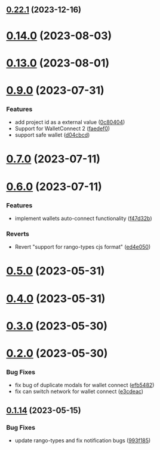 ## [0.22.1](https://github.com/yeager-eren/rango-client/compare/wallets-core@0.23.0...wallets-core@0.22.1) (2023-12-16)



# [0.14.0](https://github.com/rango-exchange/rango-client/compare/wallets-core@0.13.0...wallets-core@0.14.0) (2023-08-03)



# [0.13.0](https://github.com/rango-exchange/rango-client/compare/wallets-core@0.12.0...wallets-core@0.13.0) (2023-08-01)



# [0.9.0](https://github.com/rango-exchange/rango-client/compare/wallets-core@0.8.0...wallets-core@0.9.0) (2023-07-31)


### Features

* add project id as a external value ([0c80404](https://github.com/rango-exchange/rango-client/commit/0c80404a8cacb6c5b0338dea1e416b0b11db254b))
* Support for WalletConnect 2 ([faedef0](https://github.com/rango-exchange/rango-client/commit/faedef0b5e6fc3c5ef881cbbe4ec05334cc1c910))
* support safe wallet ([d04cbcd](https://github.com/rango-exchange/rango-client/commit/d04cbcd2a612755563512d9dff6f2312088d8b4d))



# [0.7.0](https://github.com/rango-exchange/rango-client/compare/wallets-core@0.6.0...wallets-core@0.7.0) (2023-07-11)



# [0.6.0](https://github.com/rango-exchange/rango-client/compare/wallets-core@0.5.0...wallets-core@0.6.0) (2023-07-11)


### Features

* implement wallets auto-connect functionality ([f47d32b](https://github.com/rango-exchange/rango-client/commit/f47d32bb8bbb38a72b961e5eb2ee7e2b985f9f7d))


### Reverts

* Revert "support for rango-types cjs format" ([ed4e050](https://github.com/rango-exchange/rango-client/commit/ed4e050bfc0dcde7aeffa6b0d73b02080a5721eb))



# [0.5.0](https://github.com/rango-exchange/rango-client/compare/wallets-core@0.4.0...wallets-core@0.5.0) (2023-05-31)



# [0.4.0](https://github.com/rango-exchange/rango-client/compare/wallets-core@0.3.0...wallets-core@0.4.0) (2023-05-31)



# [0.3.0](https://github.com/rango-exchange/rango-client/compare/wallets-core@0.2.0...wallets-core@0.3.0) (2023-05-30)



# [0.2.0](https://github.com/rango-exchange/rango-client/compare/wallets-core@0.1.15...wallets-core@0.2.0) (2023-05-30)


### Bug Fixes

* fix bug of duplicate modals for wallet connect ([efb5482](https://github.com/rango-exchange/rango-client/commit/efb54827fd51e6c6c8f42c6abf33c3d7610755e8))
* fix can switch network for wallet connect ([e3cdeac](https://github.com/rango-exchange/rango-client/commit/e3cdeacd836e254ea2d5384aab4b624a3e7259eb))



## [0.1.14](https://github.com/rango-exchange/rango-client/compare/wallets-core@0.1.13...wallets-core@0.1.14) (2023-05-15)


### Bug Fixes

* update rango-types and fix notification bugs ([993f185](https://github.com/rango-exchange/rango-client/commit/993f185e0b8c5e5e15a2c65ba2d85d1f9c8daa90))



